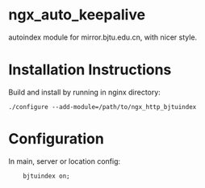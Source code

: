 # ngx_auto_keepalive

autoindex module for mirror.bjtu.edu.cn, with nicer style.

Installation Instructions
=========================

Build and install by running in nginx directory:

```
./configure --add-module=/path/to/ngx_http_bjtuindex
```

Configuration
=============

In main, server or location config:
```
    bjtuindex on;
```

